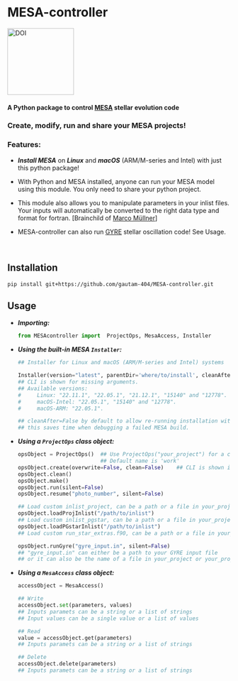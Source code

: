 # MESA-controller
 <a href="https://zenodo.org/badge/latestdoi/589065195"><img src="https://zenodo.org/badge/589065195.svg" alt="DOI" width=150></a>

#### A Python package to control [MESA](https://github.com/MESAHub/mesa) stellar evolution code


### Create, modify, run and share your MESA projects!  

### Features:

  * ***Install MESA*** on ***Linux*** and ***macOS*** (ARM/M-series and Intel) with just this python package!

  * With Python and MESA installed, anyone can run your MESA model using this module. You only need to share your python project.

  * This module also allows you to manipulate parameters in your inlist files. Your inputs will automatically be converted to the right data type and format for fortran. [Brainchild of [Marco Müllner](https://github.com/MarcoMuellner/PyMesaHandler)]

  * MESA-controller can also run [GYRE](https://github.com/rhdtownsend/gyre) stellar oscillation code! See Usage.



<br>

## Installation
```
pip install git+https://github.com/gautam-404/MESA-controller.git
```

## Usage

* ***Importing:***
  ```python
  from MESAcontroller import  ProjectOps, MesaAccess, Installer
  ```
  
* ***Using the built-in MESA `Installer`:***
  ```python
  ## Installer for Linux and macOS (ARM/M-series and Intel) systems
  
  Installer(version="latest", parentDir='where/to/install', cleanAfter=False )     
  ## CLI is shown for missing arguments.         
  ## Available versions:
  #     Linux: "22.11.1", "22.05.1", "21.12.1", "15140" and "12778".
  #     macOS-Intel: "22.05.1", "15140" and "12778".  
  #     macOS-ARM: "22.05.1".
  
  ## cleanAfter=False by default to allow re-running installation without removing downloaded files, 
  ## this saves time when debugging a failed MESA build.
  ```
  
* ***Using a `ProjectOps` class object:***
  ```python
  opsObject = ProjectOps()  ## Use ProjectOps("your_project") for a custom/pre-existing project name
                            ## Default name is 'work'
  opsObject.create(overwrite=False, clean=False)    ## CLI is shown if no arguments are passed
  opsObject.clean()
  opsObject.make()
  opsObject.run(silent=False)
  opsObject.resume("photo_number", silent=False)

  ## Load custom inlist_project, can be a path or a file in your_project directory
  opsObject.loadProjInlist("/path/to/inlist")
  ## Load custom inlist_pgstar, can be a path or a file in your_project directory     
  opsObject.loadPGstarInlist("/path/to/inlist")
  ## Load custom run_star_extras.f90, can be a path or a file in your_project directory

  opsObject.runGyre("gyre_input.in", silent=False)  
  ## "gyre_input.in" can either be a path to your GYRE input file
  ## or it can also be the name of a file in your_project or your_project/LOGS directory
  ```

* ***Using a `MesaAccess` class object:***
  ```python
  accessObject = MesaAccess()

  ## Write
  accessObject.set(parameters, values)              
  ## Inputs paramets can be a string or a list of strings
  ## Input values can be a single value or a list of values
  
  ## Read
  value = accessObject.get(parameters)   
  ## Inputs paramets can be a string or a list of strings

  ## Delete
  accessObject.delete(parameters)
  ## Inputs paramets can be a string or a list of strings
  ```
